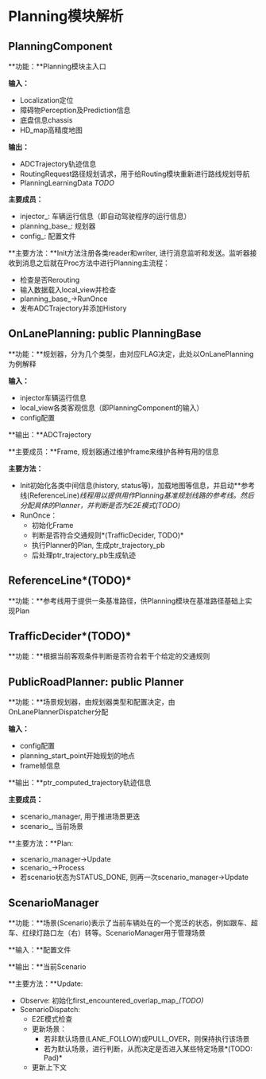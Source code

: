 # Planning模块解析

## PlanningComponent

**功能：**Planning模块主入口

**输入：**

- Localization定位
- 障碍物Perception及Prediction信息
- 底盘信息chassis
- HD_map高精度地图

**输出：**

- ADCTrajectory轨迹信息
- RoutingRequest路径规划请求，用于给Routing模块重新进行路线规划导航
- PlanningLearningData *TODO*

**主要成员：**

- injector_: 车辆运行信息（即自动驾驶程序的运行信息）
- planning_base_: 规划器
- config_: 配置文件

**主要方法：**Init方法注册各类reader和writer, 进行消息监听和发送。监听器接收到消息之后就在Proc方法中进行Planning主流程：

- 检查是否Rerouting
- 输入数据载入local_view并检查
- planning_base_->RunOnce
- 发布ADCTrajectory并添加History



## OnLanePlanning: public PlanningBase

**功能：**规划器，分为几个类型，由对应FLAG决定，此处以OnLanePlanning为例解释

**输入：**

- injector车辆运行信息
- local_view各类客观信息（即PlanningComponent的输入）
- config配置

**输出：**ADCTrajectory

**主要成员：**Frame, 规划器通过维护frame来维护各种有用的信息

**主要方法：**

- Init初始化各类中间信息(history, status等)，加载地图等信息，并启动**参考线(ReferenceLine)**线程用以提供用作Planning基准规划线路的参考线。然后分配具体的Planner，并判断是否为E2E模式*(TODO)*
- RunOnce：
  - 初始化Frame
  - 判断是否符合交通规则*(TrafficDecider, TODO)*
  - 执行Planner的Plan, 生成ptr_trajectory_pb
  - 后处理ptr_trajectory_pb生成轨迹



## ReferenceLine*(TODO)*

**功能：**参考线用于提供一条基准路径，供Planning模块在基准路径基础上实现Plan



## TrafficDecider*(TODO)*

**功能：**根据当前客观条件判断是否符合若干个给定的交通规则



## PublicRoadPlanner: public Planner

**功能：**场景规划器，由规划器类型和配置决定，由OnLanePlannerDispatcher分配

**输入：**

- config配置
- planning_start_point开始规划的地点
- frame帧信息

**输出：**ptr_computed_trajectory轨迹信息

**主要成员：**

- scenario_manager, 用于推进场景更迭
- scenario_, 当前场景

**主要方法：**Plan: 

- scenario_manager->Update
- scenario_->Process
- 若scenario状态为STATUS_DONE, 则再一次scenario_manager->Update



## ScenarioManager

**功能：**场景(Scenario)表示了当前车辆处在的一个宽泛的状态，例如跟车、超车、红绿灯路口左（右）转等。ScenarioManager用于管理场景

**输入：**配置文件

**输出：**当前Scenario

**主要方法：**Update:

- Observe: 初始化first_encountered_overlap_map_*(TODO)*
- ScenarioDispatch: 
  - E2E模式检查
  - 更新场景：
    - 若非默认场景(LANE_FOLLOW)或PULL_OVER，则保持执行该场景
    - 若为默认场景，进行判断，从而决定是否进入某些特定场景*(TODO: Pad)*
  - 更新上下文

